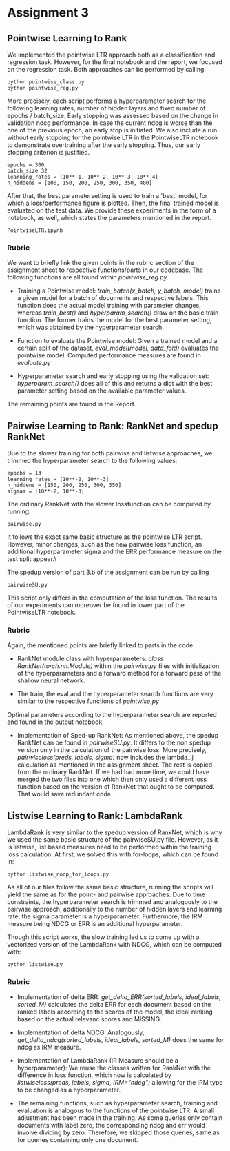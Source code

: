 # Assignment 3

## Pointwise Learning to Rank 

We implemented the pointwise LTR approach both as a classification and regression task. However, for the final notebook and the 
report, we focused on the regression task. Both approaches can be performed by calling: 

```
python pointwise_class.py
python pointwise_reg.py
```

More precisely, each script performs a hyperparameter search for the following learning rates, number of hidden layers
and fixed number of epochs / batch_size. Early stopping was assessed based on the change in validation ndcg performance. 
In case the current ndcg is worse than the one of the previous epoch, an early stop is initiated. We also include 
a run without early stopping for the pointwise LTR in the PointwiseLTR notebook to demonstrate overtraining after
the early stopping. Thus, our early stopping criterion is justified. 

```
epochs = 300
batch_size 32
learning_rates = [10**-1, 10**-2, 10**-3, 10**-4]
n_hiddens = [100, 150, 200, 250, 300, 350, 400]
```

After that, the best parametersetting is used to train a 'best' model, for which a loss/performance figure is plotted. 
Then, the final trained model is evaluated on the test data. We provide these experiments in the form of a notebook, as 
well, which states the parameters mentioned in the report.  

```
PointwiseLTR.ipynb
```

### Rubric 
We want to briefly link the given points in the rubric section of the assignment sheet to respective functions/parts in 
our codebase. The following functions are all found within *pointwise_reg.py*.

* Training a Pointwise model: *train_batch(x_batch, y_batch, model)* trains a given model for a batch of documents and 
respective labels. This function does the actual model training with parameter changes, whereas *train_best()* and 
*hyperparam_search()* draw on the basic train function. The former trains the model for the best parameter setting, which 
was obtained by the hyperparameter search.

* Function to evaluate the Pointwise model: Given a trained model and a certain split of the dataset, 
*eval_model(model, data_fold)* evaluates the pointwise model. Computed performance measures are found in *evaluate.py*

* Hyperparameter search and early stopping using the validation set: *hyperparam_search()* does all of this and returns 
a dict with the best parameter setting based on the available parameter values. 

The remaining points are found in the Report. 

## Pairwise Learning to Rank: RankNet and spedup RankNet

Due to the slower training for both pairwise and listwise approaches, we trimmed the hyperparameter search to the following 
values:

```
epochs = 13
learning_rates = [10**-2, 10**-3]
n_hiddens = [150, 200, 250, 300, 350]
sigmas = [10**-2, 10**-3]
```

The ordinary RankNet with the slower lossfunction can be computed by running: 

```
pairwise.py
```

It follows the exact same basic structure as the pointwise LTR script. However, minor changes, such as the new pairwise 
loss function, an additional hyperparameter sigma and the ERR performance measure on the test split appear.\

The spedup version of part 3.b of the assignment can be run by calling 

```
pairwiseSU.py
```

This script only differs in the computation of the loss function. The results of our experiments can moreover be found 
in lower part of the PointwiseLTR notebook. 

### Rubric 
Again, the mentioned points are briefly linked to parts in the code. 

* RankNet module class with hyperparameters: *class RankNet(torch.nn.Module)* within the *pairwise.py* files with 
initialization of the hyperparameters and a forward method for a forward pass of the shallow neural network. 

* The train, the eval and the hyperparameter search functions are very similar to the respective functions of *pointwise.py*

Optimal parameters according to the hyperparameter search are reported and found in the output notebook. 

* Implementation of Sped-up RankNet: As mentioned above, the spedup RankNet can be found in *pairwiseSU.py*. It differs 
to the non spedup version only in the calculation of the pairwise loss. More precisely, *pairwiseloss(preds, labels, sigma)*
now includes the lambda_ij calculation as mentioned in the assignment sheet. The rest is copied from the ordinary
RankNet. If we had had more time, we could have merged the two files into one which then only used a different loss 
function based on the version of RankNet that ought to be computed. That would save redundant code.  

## Listwise Learning to Rank: LambdaRank 

LambdaRank is very similar to the spedup version of RankNet, which is why we used the same basic structure of the 
pairwiseSU.py file. However, as it is listwise, list based measures need to be performed within the training loss 
calculation. At first, we solved this with for-loops, which can be found in:

```
python listwise_noop_for_loops.py
```

As all of our files follow the same basic structure, running the scripts will yield the same as for the point- and pairwise
approaches. Due to time constraints, the hyperparameter search is trimmed and analogously to the pairwise approach, 
additionally to the number of hidden layers and learning rate, the sigma parameter is a hyperparameter. Furthermore, 
the IRM measure being NDCG or ERR is an additional hyperparameter.

Though this script works, the slow training led us to come up with a vectorized version of the LambdaRank with NDCG, which 
can be computed with:

```
python listwise.py
```

### Rubric 

* Implementation of delta ERR: *get_delta_ERR(sorted_labels, ideal_labels, sorted_M)* calculates the delta ERR for each 
document based on the ranked labels according to the scores of the model, the ideal ranking based on the actual relevanc 
scores and MISSING. 

* Implementation of delta NDCG: Analogously, *get_delta_ndcg(sorted_labels, ideal_labels, sorted_M)* does the same for 
ndcg as IRM measure. 

* Implementation of LambdaRank (IR Measure should be a hyperparameter): We reuse the classes written for RankNet with the 
difference in loss function, which now is calculated by *listwiseloss(preds, labels, sigma, IRM="ndcg")* allowing 
for the IRM type to be changed as a hyperparameter. 

* The remaining functions, such as hyperparameter search, training and evaluation is analogous to the functions of the 
pointwise LTR. A small adjustment has been made in the training. As some queries only contain documents with label zero, 
the corresponding ndcg and err would involve dividing by zero. Therefore, we skipped those queries, same as for queries 
containing only one document. 

 


